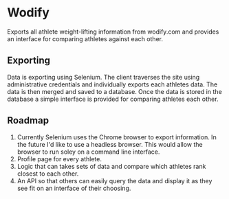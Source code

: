 # Wodify
Exports all athlete weight-lifting information from wodify.com and provides an interface for comparing athletes against each other.

## Exporting
Data is exporting using Selenium. The client traverses the site using administrative credentials and individually exports each athletes data. The data is then merged and saved to a database. Once the data is stored in the database a simple interface is provided for comparing athletes each other.

## Roadmap
1. Currently Selenium uses the Chrome browser to export information. In the future I'd like to use a headless browser. This would allow the browser to run soley on a command line interface.
2. Profile page for every athlete.
3. Logic that can takes sets of data and compare which athletes rank closest to each other.
4. An API so that others can easily query the data and display it as they see fit on an interface of their choosing.